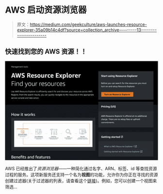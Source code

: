 # AWS 启动资源浏览器

> 原文：<https://medium.com/geekculture/aws-launches-resource-explorer-35a09b14c4df?source=collection_archive---------13----------------------->

## 快速找到您的 AWS 资源！！

![](img/6a344964b5ca6b8da2af94b042eb789c.png)

AWS 已经推出了*资源浏览器*——一种简化通过名字、ARN、标签、id 等查找资源过程的服务。这项新服务还支持一个名为**视图**的功能，允许你为你正在寻找的资源创建过滤器(关于过滤器的列表，请查看这个[链接](https://docs.aws.amazon.com/resource-explorer/latest/userguide/using-search-query-syntax.html))。例如，您可以创建一个视图来筛选…